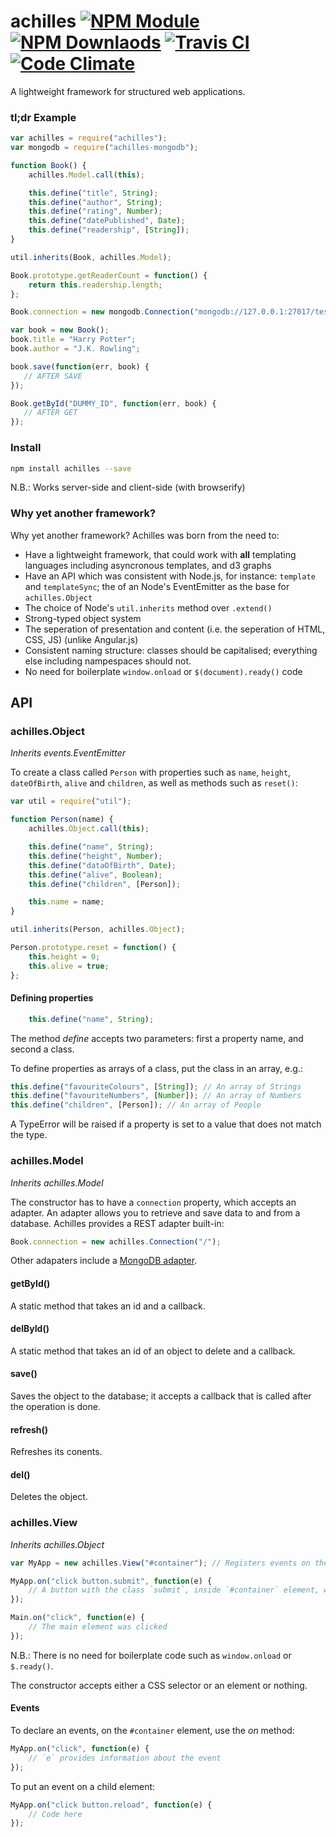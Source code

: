 achilles [![NPM Module](http://img.shields.io/npm/v/achilles.svg?style=flat-square)](https://npmjs.org/package/achilles) [![NPM Downlaods](http://img.shields.io/npm/dm/achilles.svg?style=flat-square)](https://npmjs.org/package/achilles) [![Travis CI](http://img.shields.io/travis/TheMuses/achilles.svg?style=flat-square)](https://travis-ci.org/TheMuses/achilles) [![Code Climate](http://img.shields.io/codeclimate/github/TheMuses/achilles.svg?style=flat-square)](https://codeclimate.com/github/TheMuses/achilles)
========

A lightweight framework for structured web applications.


### tl;dr Example
```js
var achilles = require("achilles");
var mongodb = require("achilles-mongodb");

function Book() {
    achilles.Model.call(this);

    this.define("title", String);
    this.define("author", String);
    this.define("rating", Number);
    this.define("datePublished", Date);
    this.define("readership", [String]);
}

util.inherits(Book, achilles.Model);

Book.prototype.getReaderCount = function() {
    return this.readership.length;
};

Book.connection = new mongodb.Connection("mongodb://127.0.0.1:27017/test");

var book = new Book();
book.title = "Harry Potter";
book.author = "J.K. Rowling";

book.save(function(err, book) {
   // AFTER SAVE
});

Book.getById("DUMMY_ID", function(err, book) {
   // AFTER GET   
});
```

### Install
```bash
npm install achilles --save
```

N.B.: Works server-side and client-side (with browserify)

### Why yet another framework?
Why yet another framework? Achilles was born from the need to:
- Have a lightweight framework, that could work with **all** templating languages including asyncronous templates, and d3 graphs
- Have an API which was consistent with Node.js, for instance: `template` and `templateSync`; the of an Node's EventEmitter as the base for `achilles.Object`
- The choice of Node's `util.inherits` method over `.extend()` 
- Strong-typed object system
- The seperation of presentation and content (i.e. the seperation of HTML, CSS, JS) (unlike Angular.js)
- Consistent naming structure: classes should be capitalised; everything else including nampespaces should not.
- No need for boilerplate `window.onload` or `$(document).ready()` code

## API

### achilles.Object 
*Inherits events.EventEmitter*

To create a class called `Person` with properties such as `name`, `height`, `dateOfBirth`, `alive` and `children`, as well as methods such as `reset()`:

```js
var util = require("util");

function Person(name) {
    achilles.Object.call(this);

    this.define("name", String);
    this.define("height", Number);
    this.define("dataOfBirth", Date);
    this.define("alive", Boolean);
    this.define("children", [Person]);

    this.name = name;
}

util.inherits(Person, achilles.Object);

Person.prototype.reset = function() {
    this.height = 0;
    this.alive = true;
};

```

#### Defining properties
```js
    this.define("name", String);
```

The method *define* accepts two parameters: first a property name, and second a class. 

To define properties as arrays of a class, put the class in an array, e.g.:

```js
this.define("favouriteColours", [String]); // An array of Strings
this.define("favouriteNumbers", [Number]); // An array of Numbers
this.define("children", [Person]); // An array of People
```

A TypeError will be raised if a property is set to a value that does not match the type.

### achilles.Model
*Inherits achilles.Model*

The constructor has to have a `connection` property, which accepts an adapter. An adapter allows you to retrieve and save data to and from a database. Achilles provides a REST adapter built-in:

```js
Book.connection = new achilles.Connection("/");
```

Other adapaters include a [MongoDB adapter](https://github.com/TheMuses/achilles-mongodb).

#### getById()
A static method that takes an id and a callback.

#### delById()
A static method that takes an id of an object to delete and a callback.

#### save()
Saves the object to the database; it accepts a callback that is called after the operation is done.

#### refresh()
Refreshes its conents.

#### del()
Deletes the object.

### achilles.View
*Inherits achilles.Object*

```js
var MyApp = new achilles.View("#container"); // Registers events on the <main> element

MyApp.on("click button.submit", function(e) {
    // A button with the class `submit`, inside `#container` element, was clicked
});

Main.on("click", function(e) {
    // The main element was clicked
});
```

N.B.: There is no need for boilerplate code such as `window.onload` or `$.ready()`.

The constructor accepts either a CSS selector or an element or nothing.

#### Events
To declare an events, on the `#container` element, use the *on* method:
```js
MyApp.on("click", function(e) {
    // `e` provides information about the event
});
```

To put an event on a child element:
```js
MyApp.on("click button.reload", function(e) {
    // Code here
});
```
